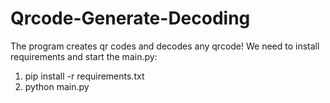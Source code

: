 # Qrcode-Generate-Decoding
The program creates qr codes and decodes any qrcode!
We need to install requirements and start the main.py:
1) pip install -r requirements.txt
2) python main.py
